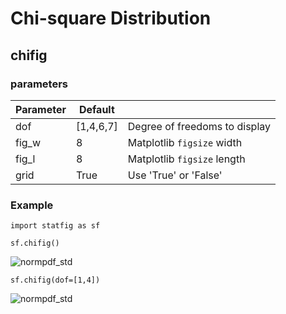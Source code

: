 # Chi-square Distribution

## chifig

### parameters

| Parameter | Default   |                               |
| --------- | --------- | ----------------------------- |
| dof       | [1,4,6,7] | Degree of freedoms to display |
| fig_w     | 8         | Matplotlib `figsize` width    |
| fig_l     | 8         | Matplotlib `figsize` length   |
| grid      | True      | Use 'True' or 'False'         |

### Example

    import statfig as sf
    
    sf.chifig()


![normpdf_std](https://raw.githubusercontent.com/shinokada/statsfig/master/image/chisquare1.png)

```
sf.chifig(dof=[1,4])
```

![normpdf_std](https://raw.githubusercontent.com/shinokada/statsfig/master/image/chisquare2.png)

